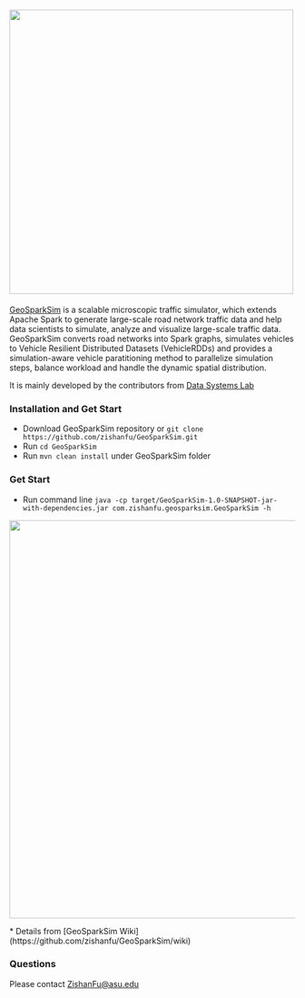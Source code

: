 # <img src="https://github.com/zishanfu/GeoSparkSim/blob/dev/docs/images/GeoSparkSim.png" width="500">
[GeoSparkSim](http://www.public.asu.edu/~jiayu2/geospark/publication/geosparksim-mdm-2019.pdf) is a scalable microscopic traffic simulator, which extends Apache Spark to generate large-scale road network traffic data and help data scientists to simulate, analyze and visualize large-scale traffic data. GeoSparkSim converts road networks into Spark graphs, simulates vehicles to Vehicle Resilient Distributed Datasets (VehicleRDDs) and provides a simulation-aware vehicle paratitioning method to parallelize simulation steps, balance workload and handle the dynamic spatial distribution.

It is mainly developed by the contributors from [Data Systems Lab](https://www.datasyslab.net/)

### Installation and Get Start
* Download GeoSparkSim repository or `git clone https://github.com/zishanfu/GeoSparkSim.git`
* Run `cd GeoSparkSim`
* Run `mvn clean install` under GeoSparkSim folder

### Get Start
* Run command line `java -cp target/GeoSparkSim-1.0-SNAPSHOT-jar-with-dependencies.jar com.zishanfu.geosparksim.GeoSparkSim -h`
<p align="center">
<img src="https://github.com/zishanfu/GeoSparkSim/blob/dev/docs/images/helper.png" width="700">
</p>
* Details from [GeoSparkSim Wiki](https://github.com/zishanfu/GeoSparkSim/wiki)

### Questions
Please contact ZishanFu@asu.edu
